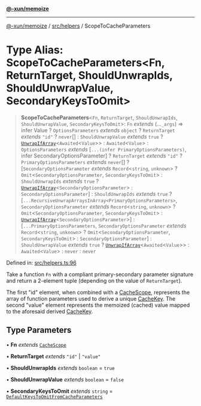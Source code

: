 [**@-xun/memoize**](../../../README.md)

***

[@-xun/memoize](../../../README.md) / [src/helpers](../README.md) / ScopeToCacheParameters

# Type Alias: ScopeToCacheParameters\<Fn, ReturnTarget, ShouldUnwrapIds, ShouldUnwrapValue, SecondaryKeysToOmit\>

> **ScopeToCacheParameters**\<`Fn`, `ReturnTarget`, `ShouldUnwrapIds`, `ShouldUnwrapValue`, `SecondaryKeysToOmit`\>: `Fn` *extends* (...`_args`) => infer Value ? `OptionsParameters` *extends* `object` ? `ReturnTarget` *extends* `"id"` ? `never`[] : `ShouldUnwrapValue` *extends* `true` ? [`UnwrapIfArray`](UnwrapIfArray.md)\<`Awaited`\<`Value`\>\> : `Awaited`\<`Value`\> : `OptionsParameters` *extends* \[`...(infer PrimaryOptionsParameters)`, infer SecondaryOptionsParameter\] ? `ReturnTarget` *extends* `"id"` ? `PrimaryOptionsParameters` *extends* `never`[] ? \[`SecondaryOptionsParameter` *extends* `Record`\<`string`, `unknown`\> ? `Omit`\<`SecondaryOptionsParameter`, `SecondaryKeysToOmit`\> : `ShouldUnwrapIds` *extends* `true` ? [`UnwrapIfArray`](UnwrapIfArray.md)\<`SecondaryOptionsParameter`\> : `SecondaryOptionsParameter`\] : `ShouldUnwrapIds` *extends* `true` ? \[`...RecursiveUnwrapArraysInArray<PrimaryOptionsParameters>`, `SecondaryOptionsParameter` *extends* `Record`\<`string`, `unknown`\> ? `Omit`\<`SecondaryOptionsParameter`, `SecondaryKeysToOmit`\> : [`UnwrapIfArray`](UnwrapIfArray.md)\<`SecondaryOptionsParameter`\>\] : \[`...PrimaryOptionsParameters`, `SecondaryOptionsParameter` *extends* `Record`\<`string`, `unknown`\> ? `Omit`\<`SecondaryOptionsParameter`, `SecondaryKeysToOmit`\> : `SecondaryOptionsParameter`\] : `ShouldUnwrapValue` *extends* `true` ? [`UnwrapIfArray`](UnwrapIfArray.md)\<`Awaited`\<`Value`\>\> : `Awaited`\<`Value`\> : `never` : `never`

Defined in: [src/helpers.ts:96](https://github.com/Xunnamius/memoize/blob/283d7337c9ac22bf4837dd729f73aabb00c33795/src/helpers.ts#L96)

Take a function `Fn` with a compliant primary-secondary parameter signature
and return a 2-element tuple (depending on the value of `ReturnTarget`).

The first "id" element, when combined with a [CacheScope](CacheScope.md), represents
the array of function parameters used to derive a unique [CacheKey](CacheKey.md).
The second "value" element represents the memoized (cached) value mapped to
the aforesaid derived [CacheKey](CacheKey.md).

## Type Parameters

• **Fn** *extends* [`CacheScope`](CacheScope.md)

• **ReturnTarget** *extends* `"id"` \| `"value"`

• **ShouldUnwrapIds** *extends* `boolean` = `true`

• **ShouldUnwrapValue** *extends* `boolean` = `false`

• **SecondaryKeysToOmit** *extends* `string` = [`DefaultKeysToOmitFromCacheParameters`](DefaultKeysToOmitFromCacheParameters.md)
